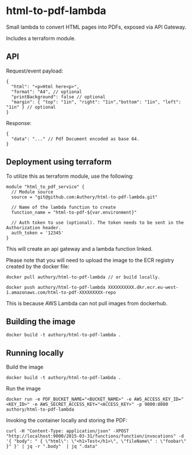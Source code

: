 # html-to-pdf-lambda

Small lambda to convert HTML pages into PDFs, exposed via API Gateway.

Includes a terraform module.

## API

Request/event payload:

```
{
  "html": "<p>Html here<p>",
  "format": "A4", // optional
  "printBackground": false // optional
  "margin": { "top": "1in", "right": "1in","bottom": "1in", "left": "1in" } // optional
}
```

Response:

```
{
  "data": "..." // Pdf Document encoded as base 64.
}
```

## Deployment using terraform

To utilize this as terraform module, use the following:

```
module "html_to_pdf_service" {
  // Module source
  source = "git@github.com:Authory/html-to-pdf-lambda.git"

  // Name of the lambda function to create
  function_name = "html-to-pdf-${var.environment}"

  // Auth token to use (optional). The token needs to be sent in the Authorization header.
  auth_token = '12345'
}
```

This will create an api gateway and a lambda function linked.

Please note that you will need to upload the image to the ECR registry created by the docker file:

```
docker pull authory/html-to-pdf-lambda // or build locally.

docker push authory/html-to-pdf-lambda XXXXXXXXXX.dkr.ecr.eu-west-1.amazonaws.com/html-to-pdf-XXXXXXXXX-repo
```

This is because AWS Lambda can not pull images from dockerhub.

## Building the image

```
docker build -t authory/html-to-pdf-lambda .
```

## Running locally

Build the image

```
docker build -t authory/html-to-pdf-lambda .
```

Run the image

```
docker run -e PDF_BUCKET_NAME="<BUCKET_NAME>" -e AWS_ACCESS_KEY_ID="<KEY_ID>" -e AWS_SECRET_ACCESS_KEY="<ACCESS_KEY>" -p 9000:8080 authory/html-to-pdf-lambda
```

Invoking the container locally and storing the PDF:

```
curl -H "Content-Type: application/json" -XPOST "http://localhost:9000/2015-03-31/functions/function/invocations" -d '{ "body": " { \"html\": \"<h1>Test</h1>\", \"fileName\" : \"foobar\" }" }' | jq -r ".body"  | jq ".data"
```
